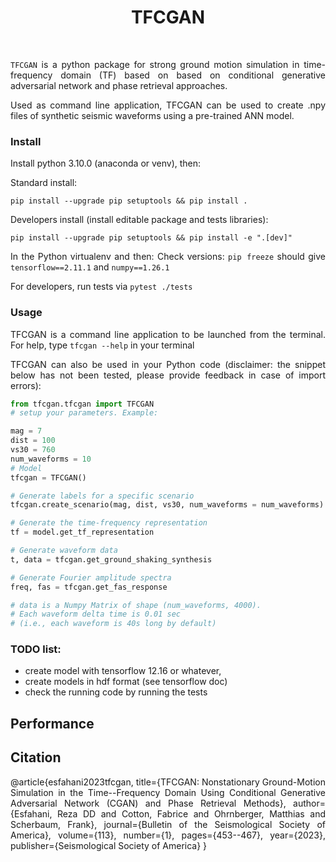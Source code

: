 <div align=justify>

<div align=center>

TFCGAN
=======


<br>

</div>

`TFCGAN` is a python package for strong ground motion simulation in time-frequency domain (TF) based on based on conditional generative adversarial network and phase retrieval approaches. 


Used as command line application, TFCGAN can be used to create .npy files
of synthetic seismic waveforms using a pre-trained ANN model.


### Install

Install python 3.10.0 (anaconda or venv), then:

Standard install:
```commandline
pip install --upgrade pip setuptools && pip install .
```

Developers install (install editable package and tests libraries):
```commandline
pip install --upgrade pip setuptools && pip install -e ".[dev]"
```

In the Python virtualenv and then:
Check versions: `pip freeze` should give `tensorflow==2.11.1` and `numpy==1.26.1`

For developers, run tests via `pytest ./tests`


### Usage

TFCGAN is a command line application to be launched from the terminal. For help, 
type `tfcgan --help` in your terminal

TFCGAN can also be used in your Python code 
(disclaimer: the snippet below has not been 
tested, please provide feedback in case of import errors):

```python
from tfcgan.tfcgan import TFCGAN
# setup your parameters. Example:

mag = 7
dist = 100
vs30 = 760
num_waveforms = 10
# Model
tfcgan = TFCGAN()

# Generate labels for a specific scenario
tfcgan.create_scenario(mag, dist, vs30, num_waveforms = num_waveforms)

# Generate the time-frequency representation
tf = model.get_tf_representation

# Generate waveform data
t, data = tfcgan.get_ground_shaking_synthesis

# Generate Fourier amplitude spectra
freq, fas = tfcgan.get_fas_response

# data is a Numpy Matrix of shape (num_waveforms, 4000). 
# Each waveform delta time is 0.01 sec 
# (i.e., each waveform is 40s long by default)
```


### TODO list:
- create model with tensorflow 12.16 or whatever,
- create models in hdf format (see tensorflow doc)
- check the running code by running the tests

<!-- 
## Model

## Data 

update require

-->

Performance
-----------


Citation
----------
@article{esfahani2023tfcgan,
  title={TFCGAN: Nonstationary Ground-Motion Simulation in the Time--Frequency Domain Using Conditional Generative Adversarial Network (CGAN) and Phase Retrieval Methods},
  author={Esfahani, Reza DD and Cotton, Fabrice and Ohrnberger, Matthias and Scherbaum, Frank},
  journal={Bulletin of the Seismological Society of America},
  volume={113},
  number={1},
  pages={453--467},
  year={2023},
  publisher={Seismological Society of America}
}
</div>